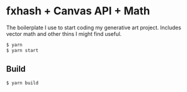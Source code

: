 fxhash + Canvas API + Math
================
The boilerplate I use to start coding my generative art project. Includes vector math and other thins I might find useful.
```sh
$ yarn
$ yarn start
```
## Build
```sh
$ yarn build
```
